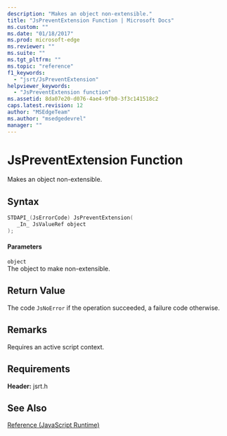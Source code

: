 ```yaml
---
description: "Makes an object non-extensible."
title: "JsPreventExtension Function | Microsoft Docs"
ms.custom: ""
ms.date: "01/18/2017"
ms.prod: microsoft-edge
ms.reviewer: ""
ms.suite: ""
ms.tgt_pltfrm: ""
ms.topic: "reference"
f1_keywords: 
  - "jsrt/JsPreventExtension"
helpviewer_keywords: 
  - "JsPreventExtension function"
ms.assetid: 8da07e20-d076-4ae4-9fb0-3f3c141518c2
caps.latest.revision: 12
author: "MSEdgeTeam"
ms.author: "msedgedevrel"
manager: ""
---
```

# JsPreventExtension Function
Makes an object non-extensible.  
  
## Syntax  
  
```cpp  
STDAPI_(JsErrorCode) JsPreventExtension(  
   _In_ JsValueRef object  
);  
```  
  
#### Parameters  
 `object`  
 The object to make non-extensible.  
  
## Return Value  
 The code `JsNoError` if the operation succeeded, a failure code otherwise.  
  
## Remarks  
 Requires an active script context.  
  
## Requirements  
 **Header:** jsrt.h  
  
## See Also  
 [Reference (JavaScript Runtime)](../chakra-hosting/reference-javascript-runtime.md)

